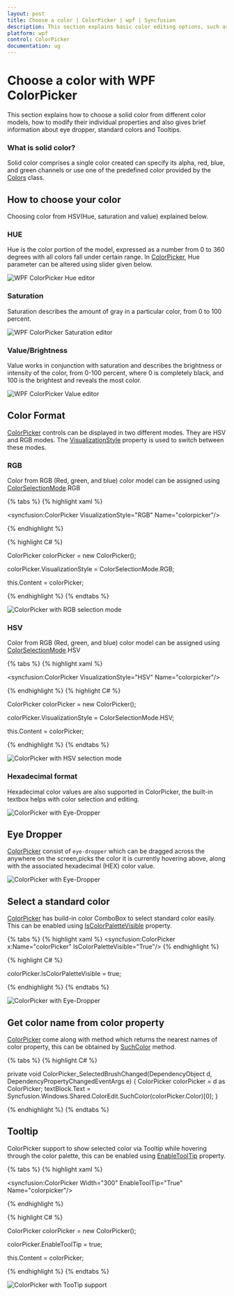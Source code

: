 ```yaml
---
layout: post
title: Choose a color | ColorPicker | wpf | Syncfusion
description: This section explains basic color editing options, such as different color modes, eye dropper support, and tooltip support.
platform: wpf
control: ColorPicker
documentation: ug
---
```


# Choose a color with WPF ColorPicker

This section explains how to choose a solid color from different color models, how to modify their individual properties and also gives brief information about eye dropper, standard colors and Tooltips.

### What is solid color?

Solid color comprises a single color created can specify its alpha, red, blue, and green channels or use one of the predefined color provided by the [Colors](https://docs.microsoft.com/en-us/dotnet/api/system.windows.media.colors?view=netframework-4.8) class.

## How to choose your color

Choosing color from HSV(Hue, saturation and value) explained below.

### HUE

Hue is the color portion of the model, expressed as a number from 0 to 360 degrees with all colors fall under certain range. In [ColorPicker](https://help.syncfusion.com/cr/wpf/Syncfusion.Shared.Wpf~Syncfusion.Windows.Shared.ColorPicker.html), Hue parameter can be altered using slider given below.

![WPF ColorPicker Hue editor](Selection-Mode_images/ColorPicker_Hue_editor.png)

### Saturation

Saturation describes the amount of gray in a particular color, from 0 to 100 percent.

![WPF ColorPicker Saturation editor](Selection-Mode_images/ColorPicker_Saturation_editor.png)

### Value/Brightness

Value works in conjunction with saturation and describes the brightness or intensity of the color, from 0-100 percent, where 0 is completely black, and 100 is the brightest and reveals the most color.

![WPF ColorPicker Value editor](Selection-Mode_images/ColorPicker_Value_editor.png)

## Color Format

[ColorPicker](https://help.syncfusion.com/cr/wpf/Syncfusion.Shared.Wpf~Syncfusion.Windows.Shared.ColorPicker.html) controls can be displayed in two different modes. They are HSV and RGB modes. The [VisualizationStyle](https://help.syncfusion.com/cr/wpf/Syncfusion.Shared.Wpf~Syncfusion.Windows.Shared.ColorPicker~VisualizationStyle.html) property is used to switch between these modes.

### RGB

Color from RGB (Red, green, and blue) color model can be assigned using [ColorSelectionMode](https://help.syncfusion.com/cr/wpf/Syncfusion.Shared.Wpf~Syncfusion.Windows.Tools.ColorSelectionMode.html).RGB


{% tabs %}
{% highlight xaml %}

<syncfusion:ColorPicker  VisualizationStyle="RGB" Name="colorpicker"/>

{% endhighlight %}

{% highlight C# %}

ColorPicker colorPicker = new ColorPicker();

colorPicker.VisualizationStyle = ColorSelectionMode.RGB;

this.Content = colorPicker;

{% endhighlight %}
{% endtabs %}

![ColorPicker with RGB selection mode](Selection-Mode_images/ColorPicker_RGB_ColorSelection_Mode.png)

### HSV

Color from RGB (Red, green, and blue) color model can be assigned using [ColorSelectionMode](https://help.syncfusion.com/cr/wpf/Syncfusion.Shared.Wpf~Syncfusion.Windows.Tools.ColorSelectionMode.html).HSV

{% tabs %}
{% highlight xaml %}

<syncfusion:ColorPicker VisualizationStyle="HSV" Name="colorpicker"/>

{% endhighlight %}
{% highlight C# %}

ColorPicker colorPicker = new ColorPicker();

colorPicker.VisualizationStyle = ColorSelectionMode.HSV;    

this.Content = colorPicker;

{% endhighlight %}
{% endtabs %}

![ColorPicker with HSV selection mode](Selection-Mode_images/ColorPicker_HSV_ColorSelectionMode.png)

### Hexadecimal format

Hexadecimal color values are also supported in ColorPicker, the built-in textbox helps with color selection and editing.

![ColorPicker with Eye-Dropper](Selection-Mode_images/ColorPicker_Hexadecimal_Color-Code.png)


## Eye Dropper

[ColorPicker](https://help.syncfusion.com/cr/wpf/Syncfusion.Shared.Wpf~Syncfusion.Windows.Shared.ColorPicker.html) consist of `eye-dropper` which can be dragged across the anywhere on the screen,picks the color it is currently hovering above, along with the associated hexadecimal (HEX) color value.

![ColorPicker with Eye-Dropper](Selection-Mode_images/ColorPicker_Eyedropper.gif)

## Select a standard color

[ColorPicker](https://help.syncfusion.com/cr/wpf/Syncfusion.Shared.Wpf~Syncfusion.Windows.Shared.ColorPicker.html) has build-in color ComboBox to select standard color easily. This can be enabled using [IsColorPaletteVisible](https://help.syncfusion.com/cr/wpf/Syncfusion.Shared.Wpf~Syncfusion.Windows.Shared.ColorPicker~IsColorPaletteVisible.html) property.

{% tabs %}
{% highlight xaml %}
 <syncfusion:ColorPicker x:Name="colorPicker" IsColorPaletteVisible="True"/>
{% endhighlight %}

{% highlight C# %}

 colorPicker.IsColorPaletteVisible = true;

{% endhighlight %}
{% endtabs %}

![ColorPicker with Eye-Dropper](Selection-Mode_images/ColorPicker_Standard_Color.gif)

## Get color name from color property

[ColorPicker](https://help.syncfusion.com/cr/wpf/Syncfusion.Shared.Wpf~Syncfusion.Windows.Shared.ColorPicker.html) come along with method which returns the nearest names of color property, this can be obtained by [SuchColor](https://help.syncfusion.com/cr/wpf/Syncfusion.Shared.Wpf~Syncfusion.Windows.Shared.ColorEdit~SuchColor.html) method.

{% tabs %}
{% highlight C# %}

private void ColorPicker_SelectedBrushChanged(DependencyObject d, DependencyPropertyChangedEventArgs e)
{
    ColorPicker colorPicker = d as ColorPicker;
    textBlock.Text = Syncfusion.Windows.Shared.ColorEdit.SuchColor(colorPicker.Color)[0];
}

{% endhighlight %}
{% endtabs %}

## Tooltip

ColorPicker support to show selected color via Tooltip while hovering through the color palette, this can be enabled using [EnableToolTip](https://help.syncfusion.com/cr/wpf/Syncfusion.Shared.Wpf~Syncfusion.Windows.Shared.ColorPicker~EnableToolTip.html) property.

{% tabs %}
{% highlight xaml %}

<syncfusion:ColorPicker  Width="300" EnableToolTip="True"  Name="colorpicker"/>

{% endhighlight %}

{% highlight C# %}

ColorPicker colorPicker = new ColorPicker();

colorPicker.EnableToolTip = true;

this.Content = colorPicker;

{% endhighlight %}
{% endtabs %}

![ColorPicker with TooTip support](Selection-Mode_images/ColorPicker_Tooltip.png)
